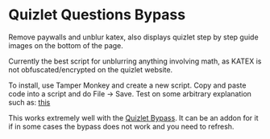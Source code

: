 # Quizlet Questions Bypass
Remove paywalls and unblur katex,
also displays quizlet step by step guide images on the bottom of the page.

Currently the best script for unblurring anything involving math, as KATEX is not obfuscated/encrypted on the quizlet website. 

To install, use Tamper Monkey and create a new script. Copy and paste code into a script and do File -> Save.
Test on some arbitrary explanation such as: [this](https://quizlet.com/explanations/questions/a-cylindrical-tank-with-a-2-12908986-fe03-4daf-ba30-3bfc446f8449)

This works extremely well with the [Quizlet Bypass](https://github.com/rospino74/Quizlet-Bypass).
It can be an addon for it if in some cases the bypass does not work and you need to refresh. 


